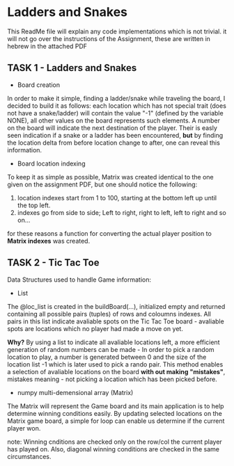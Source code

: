 # Ladders and Snakes

This ReadMe file will explain any code implementations which is not trivial. it will not go over the instructions of the Assignment, these are written in hebrew in the attached PDF

## TASK 1 - Ladders and Snakes
  
- Board creation

In order to make it simple, finding a ladder/snake while traveling the board, I decided to build it as follows:
each location which has not special trait (does not have a snake/ladder) will contain the value "-1" (defined by the variable NONE), all other values on the board represents such elements. A number on the board will indicate the next destination of the player. Their is easly seen indication if a snake or a ladder has been encountered, **but** by finding the location delta from before location change to after, one can reveal this information.

- Board location indexing

To keep it as simple as possible, Matrix was created identical to the one given on the assignment PDF, but one should notice the following:
  1. location indexes start from 1 to 100, starting at the bottom left up until the top left.
  2. indexes go from side to side; Left to right, right to left, left to right and so on...

for these reasons a function for converting the actual player position to **Matrix indexes** was created.

## TASK 2 - Tic Tac Toe

Data Structures used to handle Game information:

- List

The @loc_list is created in the buildBoard(...), initialized empty and returned containing all possible pairs (tuples) of rows and coloumns indexes. All pairs in this list indicate avaliable spots on the Tic Tac Toe board - avaliable spots are locations which no player had made a move on yet.

**Why?** By using a list to indicate all avaliable locations left, a more efficient generation of random numbers can be made - In order to pick a random location to play, a number is generated between 0 and the size of the location list -1 which is later used to pick a rando pair. This method enables a selection of avaliable locations on the board **with out making "mistakes"**, mistakes meaning - not picking a location which has been picked before.

- numpy multi-demensional array (Matrix)

The Matrix will represent the Game board and its main application is to help determine winning conditions easily. By updating selected locations on the Matrix game board, a simple for loop can enable us determine if the current player won.

note: Winning cnditions are checked only on the row/col the current player has played on. Also, diagonal winning conditions are checked in the same circumstances.



